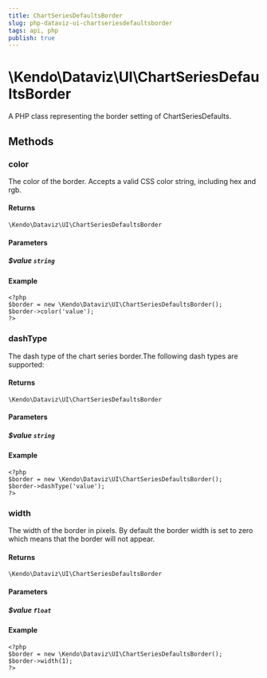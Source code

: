 ```yaml
---
title: ChartSeriesDefaultsBorder
slug: php-dataviz-ui-chartseriesdefaultsborder
tags: api, php
publish: true
---
```


# \Kendo\Dataviz\UI\ChartSeriesDefaultsBorder

A PHP class representing the border setting of ChartSeriesDefaults.


## Methods

### color
The color of the border. Accepts a valid CSS color string, including hex and rgb.

#### Returns
`\Kendo\Dataviz\UI\ChartSeriesDefaultsBorder`

#### Parameters

##### $value `string`



#### Example 
    <?php
    $border = new \Kendo\Dataviz\UI\ChartSeriesDefaultsBorder();
    $border->color('value');
    ?>

### dashType
The dash type of the chart series border.The following dash types are supported:

#### Returns
`\Kendo\Dataviz\UI\ChartSeriesDefaultsBorder`

#### Parameters

##### $value `string`



#### Example 
    <?php
    $border = new \Kendo\Dataviz\UI\ChartSeriesDefaultsBorder();
    $border->dashType('value');
    ?>

### width
The width of the border in pixels. By default the border width is set to zero which means that the border will not appear.

#### Returns
`\Kendo\Dataviz\UI\ChartSeriesDefaultsBorder`

#### Parameters

##### $value `float`



#### Example 
    <?php
    $border = new \Kendo\Dataviz\UI\ChartSeriesDefaultsBorder();
    $border->width(1);
    ?>

